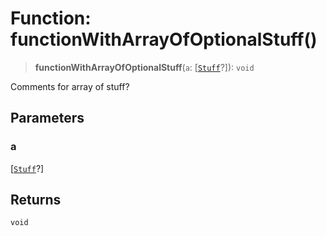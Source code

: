 # Function: functionWithArrayOfOptionalStuff()

> **functionWithArrayOfOptionalStuff**(`a`: [[`Stuff`](../type-aliases/Stuff.md)?]): `void`

Comments for array of stuff?

## Parameters

### a

[[`Stuff`](../type-aliases/Stuff.md)?]

## Returns

`void`
